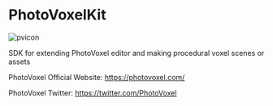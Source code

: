 # PhotoVoxelKit
![pvicon](https://user-images.githubusercontent.com/1379649/130852259-f08ad429-a7bb-42f9-bdca-1b2ec0c60ebc.png)

SDK for extending PhotoVoxel editor and making procedural voxel scenes or assets

PhotoVoxel Official Website: https://photovoxel.com/

PhotoVoxel Twitter: https://twitter.com/PhotoVoxel

